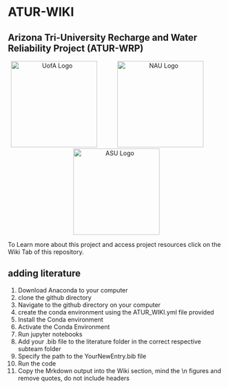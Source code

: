 # ATUR-WIKI
## Arizona Tri-University Recharge and Water Reliability Project (ATUR-WRP)
<p align="center">
  <img src="https://github.com/Ryan3Lima/ATUR-WIKI/blob/main/UofA_logo.png" alt="UofA Logo" width="200"/>
  &nbsp;&nbsp;&nbsp;&nbsp;&nbsp;&nbsp;&nbsp;&nbsp;&nbsp;&nbsp;
  <img src="https://github.com/Ryan3Lima/ATUR-WIKI/blob/main/NAU_Logo.png" alt="NAU Logo" width="200"/>
  &nbsp;&nbsp;&nbsp;&nbsp;&nbsp;&nbsp;&nbsp;&nbsp;&nbsp;&nbsp;
  <img src="https://github.com/Ryan3Lima/ATUR-WIKI/blob/main/ASU_Logo.png" alt="ASU Logo" width="200"/>
</p>

To Learn more about this project and access project resources click on the Wiki Tab of this repository.

## adding literature
1. Download Anaconda to your computer
2. clone the github directory
3. Navigate to the github directory on your computer
4. create the conda environment using the ATUR_WIKI.yml file provided
5. Install the Conda environment
6. Activate the Conda Environment
7. Run jupyter notebooks
8. Add your .bib file to the literature folder in the correct respective subteam folder
9. Specify the path to the YourNewEntry.bib file
10. Run the code
11. Copy the Mrkdown output into the Wiki section, mind the \n figures and remove quotes, do not include headers
